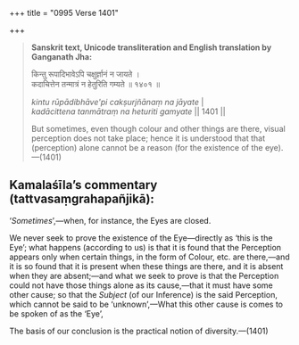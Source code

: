 +++
title = "0995 Verse 1401"

+++
> **Sanskrit text, Unicode transliteration and English translation by Ganganath Jha:** 
>
> किन्तु रूपादिभावेऽपि चक्षुर्ज्ञानं न जायते ।  
> कदाचित्तेन तन्मात्रं न हेतुरिति गम्यते ॥ १४०१ ॥ 
>
> *kintu rūpādibhāve'pi cakṣurjñānaṃ na jāyate* \|  
> *kadācittena tanmātraṃ na heturiti gamyate* \|\| 1401 \|\| 
>
> But sometimes, even though colour and other things are there, visual perception does not take place; hence it is understood that that (perception) alone cannot be a reason (for the existence of the eye).—(1401)



## Kamalaśīla’s commentary (tattvasaṃgrahapañjikā):

‘*Sometimes*’,—when, for instance, the Eyes are closed.

We never seek to prove the existence of the Eye—directly as ‘this is the Eye’; what happens (according to us) is that it is found that the Perception appears only when certain things, in the form of Colour, etc. are there,—and it is so found that it is present when these things are there, and it is absent when they are absent;—and what we seek to prove is that the Perception could not have those things alone as its cause,—that it must have some other cause; so that the *Subject* (of our Inference) is the said Perception, which cannot be said to be ‘unknown’,—What this other cause is comes to be spoken of as the ‘Eye’,

The basis of our conclusion is the practical notion of diversity.—(1401)


